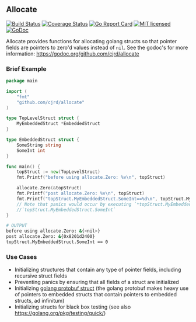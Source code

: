 ## Allocate
[![Build Status](https://travis-ci.org/cjrd/allocate.svg?branch=master)](https://travis-ci.org/cjrd/allocate)
[![Coverage Status](https://coveralls.io/repos/github/cjrd/allocate/badge.svg?branch=master)](https://coveralls.io/github/cjrd/allocate?branch=master)
[![Go Report Card](https://goreportcard.com/badge/github.com/cjrd/allocate)](https://goreportcard.com/report/github.com/cjrd/allocate)
[![MIT licensed](https://img.shields.io/badge/license-MIT-blue.svg)](https://raw.githubusercontent.com/hyperium/hyper/master/LICENSE)
[![GoDoc](https://godoc.org/github.com/mkideal/cli?status.svg)](https://godoc.org/github.com/cjrd/allocate)

Allocate provides functions for allocating golang structs so that pointer fields are pointers to zero'd values instead of `nil`. See the godoc's for more information: https://godoc.org/github.com/cjrd/allocate

### Brief Example
```go
package main

import (
    "fmt"
    "github.com/cjrd/allocate"
)

type TopLevelStruct struct {
    MyEmbeddedStruct *EmbeddedStruct
}

type EmbeddedStruct struct {
    SomeString string
    SomeInt int
}

func main() {
    topStruct := new(TopLevelStruct)
    fmt.Printf("before using allocate.Zero: %v\n", topStruct)

    allocate.Zero(&topStruct)
    fmt.Printf("post allocate.Zero: %v\n", topStruct)
    fmt.Printf("topStruct.MyEmbeddedStruct.SomeInt==%d\n", topStruct.MyEmbeddedStruct.SomeInt)
    // Note that panics would occur by executing `*topStruct.MyEmbeddedStruct` or
    //`topStruct.MyEmbeddedStruct.SomeInt`
}
```

```bash
# OUTPUT
before using allocate.Zero: &{<nil>}
post allocate.Zero: &{0x8201d2400}
topStruct.MyEmbeddedStruct.SomeInt == 0
```

### Use Cases

* Initializing structures that contain any type of pointer fields, including recursive struct fields
* Preventing panics by ensuring that all fields of a struct are initialized
* Initializing [golang protobuf struct](https://github.com/golang/protobuf) (the golang protobuf makes heavy use of pointers to embedded structs that contain pointers to embedded structs, ad infinitum)
* Initializing structs for black box testing (see also https://golang.org/pkg/testing/quick/)

